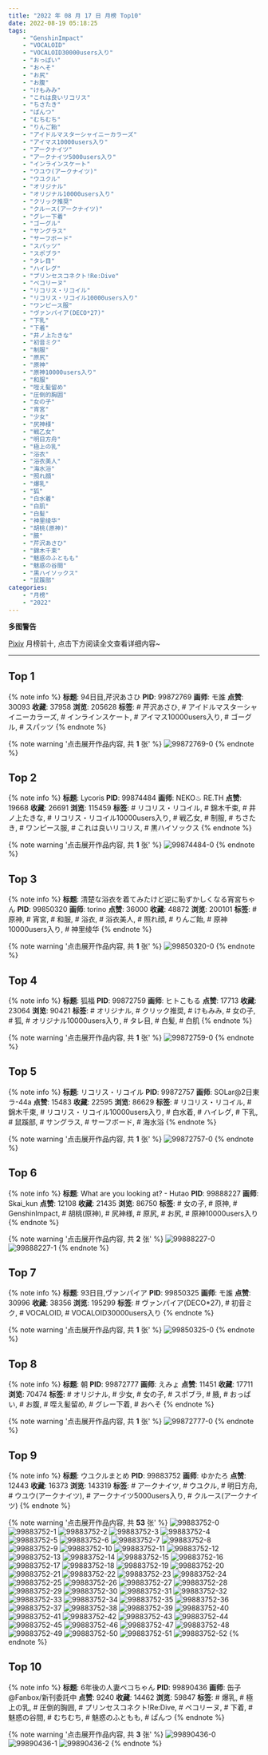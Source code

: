 ```yaml
---
title: "2022 年 08 月 17 日 月榜 Top10"
date: 2022-08-19 05:18:25
tags:
    - "GenshinImpact"
    - "VOCALOID"
    - "VOCALOID30000users入り"
    - "おっぱい"
    - "おへそ"
    - "お尻"
    - "お腹"
    - "けもみみ"
    - "これは良いリコリス"
    - "ちさたき"
    - "ぱんつ"
    - "むちむち"
    - "りんご飴"
    - "アイドルマスターシャイニーカラーズ"
    - "アイマス10000users入り"
    - "アークナイツ"
    - "アークナイツ5000users入り"
    - "インラインスケート"
    - "ウユウ(アークナイツ)"
    - "ウユクル"
    - "オリジナル"
    - "オリジナル10000users入り"
    - "クリック推奨"
    - "クルース(アークナイツ)"
    - "グレー下着"
    - "ゴーグル"
    - "サングラス"
    - "サーフボード"
    - "スパッツ"
    - "スポブラ"
    - "タレ目"
    - "ハイレグ"
    - "プリンセスコネクト!Re:Dive"
    - "ペコリーヌ"
    - "リコリス・リコイル"
    - "リコリス・リコイル10000users入り"
    - "ワンピース服"
    - "ヴァンパイア(DECO*27)"
    - "下乳"
    - "下着"
    - "井ノ上たきな"
    - "初音ミク"
    - "制服"
    - "原尻"
    - "原神"
    - "原神10000users入り"
    - "和服"
    - "咥え髪留め"
    - "圧倒的胸囲"
    - "女の子"
    - "宵宮"
    - "少女"
    - "尻神様"
    - "戦乙女"
    - "明日方舟"
    - "極上の乳"
    - "浴衣"
    - "浴衣美人"
    - "海水浴"
    - "照れ顔"
    - "爆乳"
    - "狐"
    - "白水着"
    - "白肌"
    - "白髪"
    - "神里绫华"
    - "胡桃(原神)"
    - "腋"
    - "芹沢あさひ"
    - "錦木千束"
    - "魅惑のふともも"
    - "魅惑の谷間"
    - "黒ハイソックス"
    - "鼠蹊部"
categories:
    - "月榜"
    - "2022"
---
```


<i class="fa fa-triangle-exclamation"></i>**多图警告**<i class="fa fa-triangle-exclamation"></i>

[Pixiv](https://www.pixiv.net/) 月榜前十, 点击下方阅读全文查看详细内容~

<!-- more -->

---

## Top 1

{% note info %}
**标题**: 94日目,芹沢あさひ
**PID**: 99872769 **画师**: モ誰
**点赞**: 30093 **收藏**: 37958 **浏览**: 205628
**标签**: # 芹沢あさひ, # アイドルマスターシャイニーカラーズ, # インラインスケート, # アイマス10000users入り, # ゴーグル, # スパッツ
{% endnote %}

{% note warning '点击展开作品内容, 共 **1** 张' %}
![99872769-0](https://i.pixiv.re/img-original/img/2022/07/21/00/00/24/99872769_p0.jpg)
{% endnote %}

## Top 2

{% note info %}
**标题**: Lycoris
**PID**: 99874484 **画师**: NEKO♨ RE.TH
**点赞**: 19668 **收藏**: 26691 **浏览**: 115459
**标签**: # リコリス・リコイル, # 錦木千束, # 井ノ上たきな, # リコリス・リコイル10000users入り, # 戦乙女, # 制服, # ちさたき, # ワンピース服, # これは良いリコリス, # 黒ハイソックス
{% endnote %}

{% note warning '点击展开作品内容, 共 **1** 张' %}
![99874484-0](https://i.pixiv.re/img-original/img/2022/07/21/00/58/08/99874484_p0.png)
{% endnote %}

## Top 3

{% note info %}
**标题**: 清楚な浴衣を着てみたけど逆に恥ずかしくなる宵宮ちゃん
**PID**: 99850320 **画师**: torino
**点赞**: 36000 **收藏**: 48872 **浏览**: 200101
**标签**: # 原神, # 宵宮, # 和服, # 浴衣, # 浴衣美人, # 照れ顔, # りんご飴, # 原神10000users入り, # 神里绫华
{% endnote %}

{% note warning '点击展开作品内容, 共 **1** 张' %}
![99850320-0](https://i.pixiv.re/img-original/img/2022/07/20/00/00/37/99850320_p0.jpg)
{% endnote %}

## Top 4

{% note info %}
**标题**: 狐福
**PID**: 99872759 **画师**: ヒトこもる
**点赞**: 17713 **收藏**: 23064 **浏览**: 90421
**标签**: # オリジナル, # クリック推奨, # けもみみ, # 女の子, # 狐, # オリジナル10000users入り, # タレ目, # 白髪, # 白肌
{% endnote %}

{% note warning '点击展开作品内容, 共 **1** 张' %}
![99872759-0](https://i.pixiv.re/img-original/img/2022/07/21/00/00/17/99872759_p0.png)
{% endnote %}

## Top 5

{% note info %}
**标题**: リコリス・リコイル
**PID**: 99872757 **画师**: SOLar@2日東ラ-44a
**点赞**: 15483 **收藏**: 22595 **浏览**: 86629
**标签**: # リコリス・リコイル, # 錦木千束, # リコリス・リコイル10000users入り, # 白水着, # ハイレグ, # 下乳, # 鼠蹊部, # サングラス, # サーフボード, # 海水浴
{% endnote %}

{% note warning '点击展开作品内容, 共 **1** 张' %}
![99872757-0](https://i.pixiv.re/img-original/img/2022/07/21/00/00/17/99872757_p0.png)
{% endnote %}

## Top 6

{% note info %}
**标题**: What are you looking at? - Hutao
**PID**: 99888227 **画师**: Skai_kun
**点赞**: 12108 **收藏**: 21435 **浏览**: 86750
**标签**: # 女の子, # 原神, # GenshinImpact, # 胡桃(原神), # 尻神様, # 原尻, # お尻, # 原神10000users入り
{% endnote %}

{% note warning '点击展开作品内容, 共 **2** 张' %}
![99888227-0](https://i.pixiv.re/img-original/img/2022/07/21/19/45/27/99888227_p0.jpg)
![99888227-1](https://i.pixiv.re/img-original/img/2022/07/21/19/45/27/99888227_p1.jpg)
{% endnote %}

## Top 7

{% note info %}
**标题**: 93日目,ヴァンパイア
**PID**: 99850325 **画师**: モ誰
**点赞**: 30996 **收藏**: 38356 **浏览**: 195299
**标签**: # ヴァンパイア(DECO*27), # 初音ミク, # VOCALOID, # VOCALOID30000users入り
{% endnote %}

{% note warning '点击展开作品内容, 共 **1** 张' %}
![99850325-0](https://i.pixiv.re/img-original/img/2022/07/20/00/00/40/99850325_p0.jpg)
{% endnote %}

## Top 8

{% note info %}
**标题**: 朝
**PID**: 99872777 **画师**: えみょ
**点赞**: 11451 **收藏**: 17711 **浏览**: 70474
**标签**: # オリジナル, # 少女, # 女の子, # スポブラ, # 腋, # おっぱい, # お腹, # 咥え髪留め, # グレー下着, # おへそ
{% endnote %}

{% note warning '点击展开作品内容, 共 **1** 张' %}
![99872777-0](https://i.pixiv.re/img-original/img/2022/07/21/00/00/27/99872777_p0.jpg)
{% endnote %}

## Top 9

{% note info %}
**标题**: ウユクルまとめ
**PID**: 99883752 **画师**: ゆかたろ
**点赞**: 12443 **收藏**: 16373 **浏览**: 143319
**标签**: # アークナイツ, # ウユクル, # 明日方舟, # ウユウ(アークナイツ), # アークナイツ5000users入り, # クルース(アークナイツ)
{% endnote %}

{% note warning '点击展开作品内容, 共 **53** 张' %}
![99883752-0](https://i.pixiv.re/img-original/img/2022/07/21/15/17/20/99883752_p0.png)
![99883752-1](https://i.pixiv.re/img-original/img/2022/07/21/15/17/20/99883752_p1.png)
![99883752-2](https://i.pixiv.re/img-original/img/2022/07/21/15/17/20/99883752_p2.png)
![99883752-3](https://i.pixiv.re/img-original/img/2022/07/21/15/17/20/99883752_p3.png)
![99883752-4](https://i.pixiv.re/img-original/img/2022/07/21/15/17/20/99883752_p4.png)
![99883752-5](https://i.pixiv.re/img-original/img/2022/07/21/15/17/20/99883752_p5.png)
![99883752-6](https://i.pixiv.re/img-original/img/2022/07/21/15/17/20/99883752_p6.png)
![99883752-7](https://i.pixiv.re/img-original/img/2022/07/21/15/17/20/99883752_p7.png)
![99883752-8](https://i.pixiv.re/img-original/img/2022/07/21/15/17/20/99883752_p8.png)
![99883752-9](https://i.pixiv.re/img-original/img/2022/07/21/15/17/20/99883752_p9.png)
![99883752-10](https://i.pixiv.re/img-original/img/2022/07/21/15/17/20/99883752_p10.png)
![99883752-11](https://i.pixiv.re/img-original/img/2022/07/21/15/17/20/99883752_p11.png)
![99883752-12](https://i.pixiv.re/img-original/img/2022/07/21/15/17/20/99883752_p12.png)
![99883752-13](https://i.pixiv.re/img-original/img/2022/07/21/15/17/20/99883752_p13.png)
![99883752-14](https://i.pixiv.re/img-original/img/2022/07/21/15/17/20/99883752_p14.png)
![99883752-15](https://i.pixiv.re/img-original/img/2022/07/21/15/17/20/99883752_p15.png)
![99883752-16](https://i.pixiv.re/img-original/img/2022/07/21/15/17/20/99883752_p16.png)
![99883752-17](https://i.pixiv.re/img-original/img/2022/07/21/15/17/20/99883752_p17.png)
![99883752-18](https://i.pixiv.re/img-original/img/2022/07/21/15/17/20/99883752_p18.png)
![99883752-19](https://i.pixiv.re/img-original/img/2022/07/21/15/17/20/99883752_p19.png)
![99883752-20](https://i.pixiv.re/img-original/img/2022/07/21/15/17/20/99883752_p20.png)
![99883752-21](https://i.pixiv.re/img-original/img/2022/07/21/15/17/20/99883752_p21.png)
![99883752-22](https://i.pixiv.re/img-original/img/2022/07/21/15/17/20/99883752_p22.png)
![99883752-23](https://i.pixiv.re/img-original/img/2022/07/21/15/17/20/99883752_p23.png)
![99883752-24](https://i.pixiv.re/img-original/img/2022/07/21/15/17/20/99883752_p24.png)
![99883752-25](https://i.pixiv.re/img-original/img/2022/07/21/15/17/20/99883752_p25.png)
![99883752-26](https://i.pixiv.re/img-original/img/2022/07/21/15/17/20/99883752_p26.png)
![99883752-27](https://i.pixiv.re/img-original/img/2022/07/21/15/17/20/99883752_p27.png)
![99883752-28](https://i.pixiv.re/img-original/img/2022/07/21/15/17/20/99883752_p28.png)
![99883752-29](https://i.pixiv.re/img-original/img/2022/07/21/15/17/20/99883752_p29.png)
![99883752-30](https://i.pixiv.re/img-original/img/2022/07/21/15/17/20/99883752_p30.png)
![99883752-31](https://i.pixiv.re/img-original/img/2022/07/21/15/17/20/99883752_p31.png)
![99883752-32](https://i.pixiv.re/img-original/img/2022/07/21/15/17/20/99883752_p32.png)
![99883752-33](https://i.pixiv.re/img-original/img/2022/07/21/15/17/20/99883752_p33.png)
![99883752-34](https://i.pixiv.re/img-original/img/2022/07/21/15/17/20/99883752_p34.png)
![99883752-35](https://i.pixiv.re/img-original/img/2022/07/21/15/17/20/99883752_p35.png)
![99883752-36](https://i.pixiv.re/img-original/img/2022/07/21/15/17/20/99883752_p36.png)
![99883752-37](https://i.pixiv.re/img-original/img/2022/07/21/15/17/20/99883752_p37.png)
![99883752-38](https://i.pixiv.re/img-original/img/2022/07/21/15/17/20/99883752_p38.png)
![99883752-39](https://i.pixiv.re/img-original/img/2022/07/21/15/17/20/99883752_p39.png)
![99883752-40](https://i.pixiv.re/img-original/img/2022/07/21/15/17/20/99883752_p40.png)
![99883752-41](https://i.pixiv.re/img-original/img/2022/07/21/15/17/20/99883752_p41.png)
![99883752-42](https://i.pixiv.re/img-original/img/2022/07/21/15/17/20/99883752_p42.png)
![99883752-43](https://i.pixiv.re/img-original/img/2022/07/21/15/17/20/99883752_p43.png)
![99883752-44](https://i.pixiv.re/img-original/img/2022/07/21/15/17/20/99883752_p44.png)
![99883752-45](https://i.pixiv.re/img-original/img/2022/07/21/15/17/20/99883752_p45.png)
![99883752-46](https://i.pixiv.re/img-original/img/2022/07/21/15/17/20/99883752_p46.png)
![99883752-47](https://i.pixiv.re/img-original/img/2022/07/21/15/17/20/99883752_p47.png)
![99883752-48](https://i.pixiv.re/img-original/img/2022/07/21/15/17/20/99883752_p48.png)
![99883752-49](https://i.pixiv.re/img-original/img/2022/07/21/15/17/20/99883752_p49.png)
![99883752-50](https://i.pixiv.re/img-original/img/2022/07/21/15/17/20/99883752_p50.png)
![99883752-51](https://i.pixiv.re/img-original/img/2022/07/21/15/17/20/99883752_p51.png)
![99883752-52](https://i.pixiv.re/img-original/img/2022/07/21/15/17/20/99883752_p52.png)
{% endnote %}

## Top 10

{% note info %}
**标题**: 6年後の人妻ペコちゃん
**PID**: 99890436 **画师**: 缶子@Fanbox/新刊委託中
**点赞**: 9240 **收藏**: 14462 **浏览**: 59847
**标签**: # 爆乳, # 極上の乳, # 圧倒的胸囲, # プリンセスコネクト!Re:Dive, # ペコリーヌ, # 下着, # 魅惑の谷間, # むちむち, # 魅惑のふともも, # ぱんつ
{% endnote %}

{% note warning '点击展开作品内容, 共 **3** 张' %}
![99890436-0](https://i.pixiv.re/img-original/img/2022/07/25/00/24/09/99890436_p0.jpg)
![99890436-1](https://i.pixiv.re/img-original/img/2022/07/25/00/24/09/99890436_p1.jpg)
![99890436-2](https://i.pixiv.re/img-original/img/2022/07/25/00/24/09/99890436_p2.jpg)
{% endnote %}
